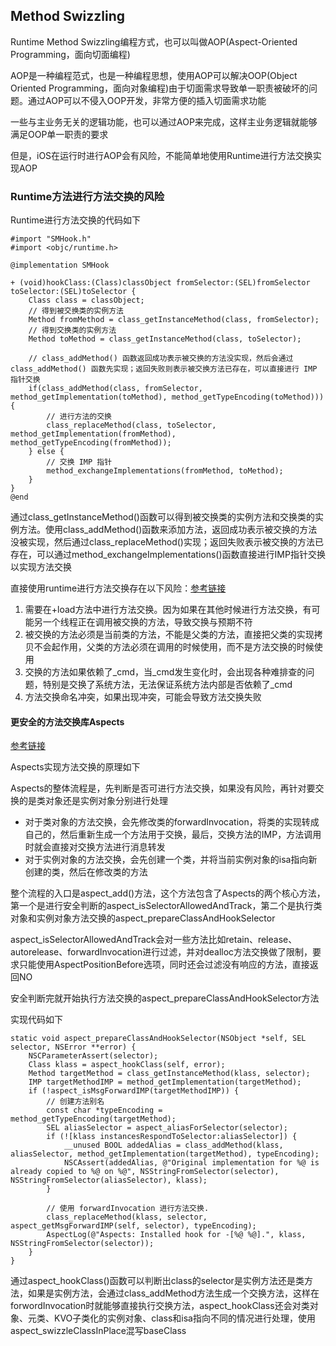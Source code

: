 ## Method Swizzling

Runtime Method Swizzling编程方式，也可以叫做AOP(Aspect-Oriented Programming，面向切面编程)

AOP是一种编程范式，也是一种编程思想，使用AOP可以解决OOP(Object Oriented Programming，面向对象编程)由于切面需求导致单一职责被破坏的问题。通过AOP可以不侵入OOP开发，非常方便的插入切面需求功能

一些与主业务无关的逻辑功能，也可以通过AOP来完成，这样主业务逻辑就能够满足OOP单一职责的要求

但是，iOS在运行时进行AOP会有风险，不能简单地使用Runtime进行方法交换实现AOP

### Runtime方法进行方法交换的风险

Runtime进行方法交换的代码如下

```
#import "SMHook.h"
#import <objc/runtime.h>

@implementation SMHook

+ (void)hookClass:(Class)classObject fromSelector:(SEL)fromSelector toSelector:(SEL)toSelector {
    Class class = classObject;
    // 得到被交换类的实例方法
    Method fromMethod = class_getInstanceMethod(class, fromSelector);
    // 得到交换类的实例方法
    Method toMethod = class_getInstanceMethod(class, toSelector);

    // class_addMethod() 函数返回成功表示被交换的方法没实现，然后会通过 class_addMethod() 函数先实现；返回失败则表示被交换方法已存在，可以直接进行 IMP 指针交换
    if(class_addMethod(class, fromSelector, method_getImplementation(toMethod), method_getTypeEncoding(toMethod))) {
        // 进行方法的交换
        class_replaceMethod(class, toSelector, method_getImplementation(fromMethod), method_getTypeEncoding(fromMethod));
    } else {
        // 交换 IMP 指针
        method_exchangeImplementations(fromMethod, toMethod);
    }
}
@end
```

通过class_getInstanceMethod()函数可以得到被交换类的实例方法和交换类的实例方法。使用class_addMethod()函数来添加方法，返回成功表示被交换的方法没被实现，然后通过class_replaceMethod()实现；返回失败表示被交换的方法已存在，可以通过method_exchangeImplementations()函数直接进行IMP指针交换以实现方法交换

直接使用runtime进行方法交换存在以下风险：[参考链接](https://github.com/rabovik/RSSwizzle/)

1. 需要在+load方法中进行方法交换。因为如果在其他时候进行方法交换，有可能另一个线程正在调用被交换的方法，导致交换与预期不符
2. 被交换的方法必须是当前类的方法，不能是父类的方法，直接把父类的实现拷贝不会起作用，父类的方法必须在调用的时候使用，而不是方法交换的时候使用
3. 交换的方法如果依赖了_cmd，当_cmd发生变化时，会出现各种难排查的问题，特别是交换了系统方法，无法保证系统方法内部是否依赖了_cmd
4. 方法交换命名冲突，如果出现冲突，可能会导致方法交换失败

#### 更安全的方法交换库Aspects

[参考链接](https://github.com/steipete/Aspects)

Aspects实现方法交换的原理如下

Aspects的整体流程是，先判断是否可进行方法交换，如果没有风险，再针对要交换的是类对象还是实例对象分别进行处理

- 对于类对象的方法交换，会先修改类的forwardInvocation，将类的实现转成自己的，然后重新生成一个方法用于交换，最后，交换方法的IMP，方法调用时就会直接对交换方法进行消息转发
- 对于实例对象的方法交换，会先创建一个类，并将当前实例对象的isa指向新创建的类，然后在修改类的方法

整个流程的入口是aspect_add()方法，这个方法包含了Aspects的两个核心方法，第一个是进行安全判断的aspect_isSelectorAllowedAndTrack，第二个是执行类对象和实例对象方法交换的aspect_prepareClassAndHookSelector

aspect_isSelectorAllowedAndTrack会对一些方法比如retain、release、autorelease、forwardInvocation进行过滤，并对dealloc方法交换做了限制，要求只能使用AspectPositionBefore选项，同时还会过滤没有响应的方法，直接返回NO

安全判断完就开始执行方法交换的aspect_prepareClassAndHookSelector方法

实现代码如下

```
static void aspect_prepareClassAndHookSelector(NSObject *self, SEL selector, NSError **error) {
    NSCParameterAssert(selector);
    Class klass = aspect_hookClass(self, error);
    Method targetMethod = class_getInstanceMethod(klass, selector);
    IMP targetMethodIMP = method_getImplementation(targetMethod);
    if (!aspect_isMsgForwardIMP(targetMethodIMP)) {
        // 创建方法别名
        const char *typeEncoding = method_getTypeEncoding(targetMethod);
        SEL aliasSelector = aspect_aliasForSelector(selector);
        if (![klass instancesRespondToSelector:aliasSelector]) {
            __unused BOOL addedAlias = class_addMethod(klass, aliasSelector, method_getImplementation(targetMethod), typeEncoding);
            NSCAssert(addedAlias, @"Original implementation for %@ is already copied to %@ on %@", NSStringFromSelector(selector), NSStringFromSelector(aliasSelector), klass);
        }

        // 使用 forwardInvocation 进行方法交换.
        class_replaceMethod(klass, selector, aspect_getMsgForwardIMP(self, selector), typeEncoding);
        AspectLog(@"Aspects: Installed hook for -[%@ %@].", klass, NSStringFromSelector(selector));
    }
}
```

通过aspect_hookClass()函数可以判断出class的selector是实例方法还是类方法，如果是实例方法，会通过class_addMethod方法生成一个交换方法，这样在forwordInvocation时就能够直接执行交换方法，aspect_hookClass还会对类对象、元类、KVO子类化的实例对象、class和isa指向不同的情况进行处理，使用aspect_swizzleClassInPlace混写baseClass
